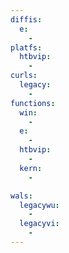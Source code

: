 ```yaml
---
diffis:
  e:
    -
platfs:
  htbvip:
    -
curls:
  legacy:
    -
functions:
  win:
    -
  e:
    -
  htbvip:
    -
  kern:
    -

wals:
  legacywu:
    -
  legacyvi:
    -
---
```

